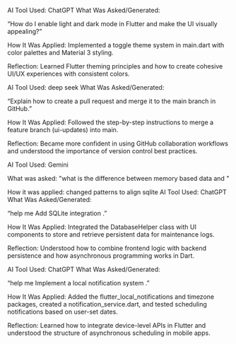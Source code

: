 AI Tool Used: ChatGPT
What Was Asked/Generated:

“How do I enable light and dark mode in Flutter and make the UI visually appealing?”

How It Was Applied:
Implemented a toggle theme system in main.dart with color palettes and Material 3 styling.

Reflection:
Learned Flutter theming principles and how to create cohesive UI/UX experiences with consistent colors.


AI Tool Used: deep seek
What Was Asked/Generated:

“Explain how to create a pull request and merge it to the main branch in GitHub.”

How It Was Applied:
Followed the step-by-step instructions to merge a feature branch (ui-updates) into main.


Reflection:
Became more confident in using GitHub collaboration workflows and understood the importance of version control best practices.

AI Tool Used: Gemini

What was asked:
"what is the difference between memory based data and "

How it was applied:
changed patterns to align sqlite
AI Tool Used: ChatGPT
What Was Asked/Generated:

“help me Add SQLite integration .”

How It Was Applied:
Integrated the DatabaseHelper class with UI components to store and retrieve persistent data for maintenance logs.

Reflection:
Understood how to combine frontend logic with backend persistence and how asynchronous programming works in Dart.

AI Tool Used: ChatGPT
What Was Asked/Generated:

“help me Implement a local notification system .”

How It Was Applied:
Added the flutter_local_notifications and timezone packages, created a notification_service.dart, and tested scheduling notifications based on user-set dates.

Reflection:
Learned how to integrate device-level APIs in Flutter and understood the structure of asynchronous scheduling in mobile apps.
